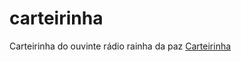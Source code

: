 # carteirinha
Carteirinha do ouvinte rádio rainha da paz
<a href="https://ivanpereiracp.github.io/carteirinha/" target="_blank">Carteirinha</a>
